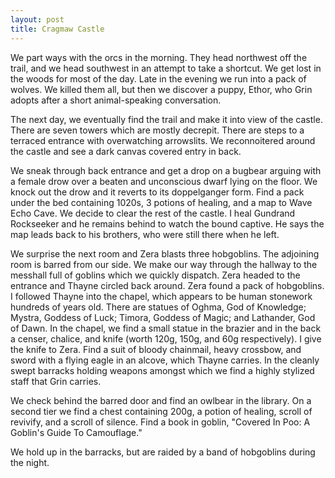 ```yaml
---
layout: post
title: Cragmaw Castle
---
```

We part ways with the orcs in the morning. They head northwest off the trail, and we head southwest in an attempt to take a shortcut. We get lost in the woods for most of the day. Late in the evening we run into a pack of wolves. We killed them all, but then we discover a puppy, Ethor, who Grin adopts after a short animal-speaking conversation.

The next day, we eventually find the trail and make it into view of the castle. There are seven towers which are mostly decrepit. There are steps to a terraced entrance with overwatching arrowslits. We reconnoitered around the castle and see a dark canvas covered entry in back.

We sneak through back entrance and get a drop on a bugbear arguing with a female drow over a beaten and unconscious dwarf lying on the floor. We knock out the drow and it reverts to its doppelganger form. Find a pack under the bed containing 1020s, 3 potions of healing, and a map to Wave Echo Cave. We decide to clear the rest of the castle. I heal Gundrand Rockseeker and he remains behind to watch the bound captive. He says the map leads back to his brothers, who were still there when he left.

We surprise the next room and Zera blasts three hobgoblins. The adjoining room is barred from our side. We make our way through the hallway to the messhall full of goblins which we quickly dispatch. Zera headed to the entrance and Thayne circled back around. Zera found a pack of hobgoblins. I followed Thayne into the chapel, which appears to be human stonework hundreds of years old. There are statues of Oghma, God of Knowledge; Mystra, Goddess of Luck; Timora, Goddess of Magic; and Lathander, God of Dawn. In the chapel, we find a small statue in the brazier and in the back a censer, chalice, and knife (worth 120g, 150g, and 60g respectively). I give the knife to Zera. Find a suit of bloody chainmail, heavy crossbow, and sword with a flying eagle in an alcove, which Thayne carries. In the cleanly swept barracks holding weapons amongst which we find a highly stylized staff that Grin carries.

We check behind the barred door and find an owlbear in the library. On a second tier we find a chest containing 200g, a potion of healing, scroll of revivify, and a scroll of silence. Find a book in goblin, "Covered In Poo: A Goblin's Guide To Camouflage."

We hold up in the barracks, but are raided by a band of hobgoblins during the night.
